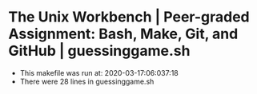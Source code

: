 # The Unix Workbench | Peer-graded Assignment: Bash, Make, Git, and GitHub | guessinggame.sh
* This makefile was run at: 2020-03-17:06:037:18
* There were 28 lines in guessinggame.sh

